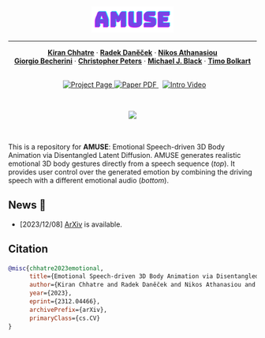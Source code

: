 <p align="center">
  <img width="33%" src="docs/static/amuse_icon.png">
</p>

---

<p align="center">
<a href="https://www.kth.se/profile/chhatre"><strong>Kiran Chhatre</strong></a>
·
    <a href="https://ps.is.tuebingen.mpg.de/person/rdanecek"><strong>Radek Daněček</strong></a>    
    ·
    <a href="https://ps.is.mpg.de/person/nathanasiou"><strong>Nikos Athanasiou</strong></a>
    <br>
    <a href="https://ps.is.mpg.de/person/gbecherini"><strong>Giorgio Becherini</strong></a>
    ·
    <a href="https://www.kth.se/profile/chpeters"><strong>Christopher Peters</strong></a>
    ·
    <a href="https://ps.is.tuebingen.mpg.de/person/black"><strong>Michael J. Black</strong></a>
    ·
    <a href="https://sites.google.com/site/bolkartt"><strong>Timo Bolkart</strong></a>
  </p>

<p align="center">
  <br>
  <a href='https://amuse.is.tue.mpg.de/' style='padding-left: 0.5rem;'>
      <img src='https://img.shields.io/badge/AMUSE-Page-pink?style=for-the-badge&logo=Google%20chrome&logoColor=pink' alt='Project Page'>
    </a>
     <a href='https://arxiv.org/abs/2312.04466'>
      <img src='https://img.shields.io/badge/Paper-PDF-green?style=for-the-badge&logo=arXiv&logoColor=green' alt='Paper PDF'>
    </a>
    <a href='https://download.is.tue.mpg.de/amuse/AMUSE_video.mp4' style='padding-left: 0.5rem;'>
      <img src='https://img.shields.io/badge/Intro-Video-orange?style=for-the-badge&logo=youtube&logoColor=orange' alt='Intro Video'>
    </a>
  </p>
</p>
<br/>

<p align="center">
  <img width="50%" src="docs/static/drawing_v4.svg">
</p>



<br/>

This is a repository for **AMUSE**: Emotional Speech-driven 3D Body Animation via Disentangled Latent Diffusion. AMUSE generates realistic emotional 3D body gestures directly from a speech sequence (*top*). It provides user control over the generated emotion by combining the driving speech with a different emotional audio (*bottom*).
<br/> 

## News :triangular_flag_on_post:


- [2023/12/08] <a href="https://arxiv.org/abs/2312.04466">ArXiv</a> is available.

## Citation

```bibtex
@misc{chhatre2023emotional,
      title={Emotional Speech-driven 3D Body Animation via Disentangled Latent Diffusion}, 
      author={Kiran Chhatre and Radek Daněček and Nikos Athanasiou and Giorgio Becherini and Christopher Peters and Michael J. Black and Timo Bolkart},
      year={2023},
      eprint={2312.04466},
      archivePrefix={arXiv},
      primaryClass={cs.CV}
}
```

<br/>
